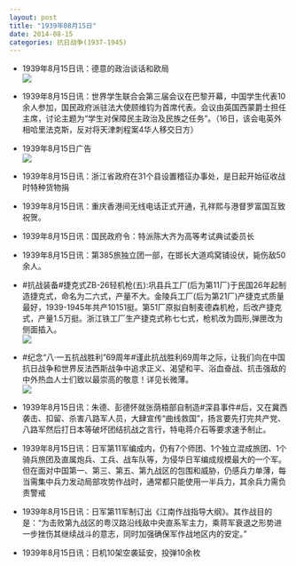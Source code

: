 ```yaml
---
layout: post
title: "1939年08月15日"
date: 2014-08-15
categories: 抗日战争(1937-1945)
---
```


<meta name="referrer" content="no-referrer" />

- 1939年8月15日讯：德意的政治谈话和欧局 <br/><img src="https://ww1.sinaimg.cn/large/aca367d8jw1ejdn7nvs7fj20nh0xm4hg.jpg" />

- 1939年8月15日讯：世界学生联合会第三届会议在巴黎开幕，中国学生代表10余人参加，国民政府派驻法大使顾维钧为首席代表。会议由英国西蒙爵士担任主席，讨论主题为“学生对保障民主政治及民族之任务”。（16日，该会电英外相哈里法克斯，反对将天津刺程案4华人移交日方） 

- 1939年8月15日广告 <br/><img src="https://ww2.sinaimg.cn/large/aca367d8jw1ejdlh8q740j20cw0ghgox.jpg" />

- 1939年8月15日讯：浙江省政府在31个县设置稽征办事处，是日起开始征收战时特种货物捐 

- 1939年8月15日讯：重庆香港间无线电话正式开通，孔祥熙与港督罗富国互致祝贺。 

- 1939年8月15日讯：国民政府令：特派陈大齐为高等考试典试委员长 

- 1939年8月15日讯：第385旅独立团一部，在邯长大道鸡窝铺设伏，毙伤敌50余人。 

- #抗战装备#捷克式ZB-26轻机枪(五):巩县兵工厂(后为第11厂)于民国26年起制造捷克式，命名为二六式，产量不大。金陵兵工厂(后为第21厂)产捷克式质量最好，1939-1945年共产10151挺。第51厂原拟自制麦德森机枪，后改产捷克式，产量1.5万挺。浙江铁工厂生产捷克式称七七式，枪机改为圆形,弹匣改为侧面插入。 <br/><img src="https://ww3.sinaimg.cn/large/aca367d8jw1ejd39vno0zj20ks0w5473.jpg" />

- #纪念“八·一五抗战胜利”69周年#谨此抗战胜利69周年之际，让我们向在中国抗日战争和世界反法西斯战争中追求正义、渴望和平、浴血奋战、抗击强敌的中外热血人士们致以最崇高的敬意！详见长微薄。 <br/><img src="https://ww1.sinaimg.cn/large/aca367d8gw1ejd1l3zooyj20c80kptcj.jpg" />

- 1939年8月15日讯：朱德、彭德怀就张荫梧部自制造#深县事件#后，又在冀西袭击、扣留、杀害八路军人员，大肆宣传“曲线救国”，扬言要先打完共产党、八路军然后打日本等破坏团结抗战之言行，特电蒋介石等要求速予制止。 

- 1939年8月15日讯：日军第11军编成内，仍有7个师团、1个独立混成旅团、1个骑兵旅团及直属炮兵、工兵、战车队等，为侵华日军编成规模最大的一个军。但在面对中国第一、第三、第五、第九战区的包围和威胁，仍感兵力单薄，每当需集中兵力发动局部攻势作战时，通常都只能使用一半兵力，其余兵力需负责警戒 

- 1939年8月15日讯：日军第11军制订出《江南作战指导大纲》。其作战目的是：“为击败第九战区的粤汉路沿线敌中央直系军主力，乘蒋军衰退之形势进一步挫伤其继续战斗的意志，同时加强确保军作战地区内的安定。” 

- 1939年8月15日讯：日机10架空袭延安，投弹10余枚 

